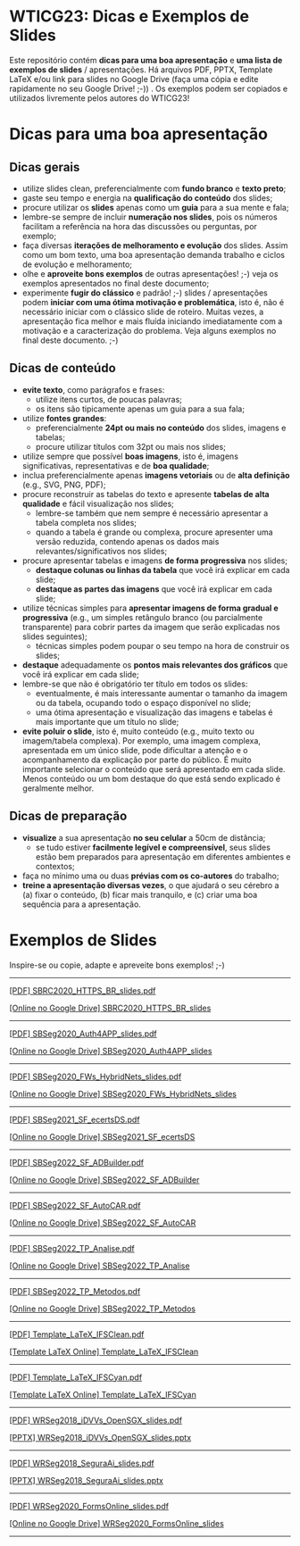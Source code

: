 # WTICG23: Dicas e Exemplos de Slides

Este repositório contém **dicas para uma boa apresentação** e **uma lista de exemplos de slides** / apresentações. Há arquivos PDF, PPTX, Template LaTeX e/ou link para slides no Google Drive (faça uma cópia e edite rapidamente no seu Google Drive! ;-))
. Os exemplos podem ser copiados e utilizados livremente pelos autores do WTICG23!

# Dicas para uma **boa apresentação**

## Dicas gerais 

- utilize slides clean, preferencialmente com **fundo branco** e **texto preto**;
- gaste seu tempo e energia na **qualificação do conteúdo** dos slides;
- procure utilizar os **slides** apenas como um **guia** para a sua mente e fala;
- lembre-se sempre de incluir **numeração nos slides**, pois os números facilitam a referência na hora das discussões ou perguntas, por exemplo;
- faça diversas **iterações de melhoramento e evolução** dos slides. Assim como um bom texto, uma boa apresentação demanda trabalho e ciclos de evolução e melhoramento;
- olhe e **aproveite bons exemplos** de outras apresentações! ;-) veja os exemplos apresentados no final deste documento;
- experimente **fugir do clássico** e padrão! ;-) slides / apresentações podem **iniciar com uma ótima motivação e problemática**, isto é, não é necessário iniciar com o clássico slide de roteiro. Muitas vezes, a apresentação fica melhor e mais fluída iniciando imediatamente com a motivação e a caracterização do problema. Veja alguns exemplos no final deste documento. ;-)

## Dicas de conteúdo
- **evite texto**, como parágrafos e frases:
    - utilize itens curtos, de poucas palavras;
    - os itens são tipicamente apenas um guia para a sua fala;
- utilize **fontes grandes**:
    - preferencialmente **24pt ou mais no conteúdo** dos slides, imagens e tabelas;
    - procure utilizar títulos com 32pt ou mais nos slides; 
- utilize sempre que possível **boas imagens**, isto é, imagens significativas, representativas e de **boa qualidade**;
- inclua preferencialmente apenas **imagens vetoriais** ou de **alta definição** (e.g., SVG, PNG, PDF);
- procure reconstruir as tabelas do texto e apresente **tabelas de alta qualidade** e fácil visualização nos slides;
    - lembre-se também que nem sempre é necessário apresentar a tabela completa nos slides;
    - quando a tabela é grande ou complexa, procure apresenter uma versão reduzida, contendo apenas os dados mais relevantes/significativos nos slides;
- procure apresentar tabelas e imagens **de forma progressiva** nos slides;
    - **destaque colunas ou linhas da tabela** que você irá explicar em cada slide;
    - **destaque as partes das imagens** que você irá explicar em cada slide;
- utilize técnicas simples para **apresentar imagens de forma gradual e progressiva** (e.g., um simples retângulo branco (ou parcialmente transparente) para cobrir partes da imagem que serão explicadas nos slides seguintes);
    - técnicas simples podem poupar o seu tempo na hora de construir os slides;
- **destaque** adequadamente os **pontos mais relevantes dos gráficos** que você irá explicar em cada slide;
- lembre-se que não é obrigatório ter título em todos os slides:
    - eventualmente, é mais interessante aumentar o tamanho da imagem ou da tabela, ocupando todo o espaço disponível no slide;
    - uma ótima apresentação e visualização das imagens e tabelas é mais importante que um título no slide;
- **evite poluir o slide**, isto é, muito conteúdo (e.g., muito texto ou imagem/tabela complexa). Por exemplo, uma imagem complexa, apresentada em um único slide, pode dificultar a atenção e o acompanhamento da explicação por parte do público. É muito importante selecionar o conteúdo que será apresentado em cada slide. Menos conteúdo ou um bom destaque do que está sendo explicado é geralmente melhor.

## Dicas de preparação
- **visualize** a sua apresentação **no seu celular** a 50cm de distância;
    - se tudo estiver **facilmente legível e compreensível**, seus slides estão bem preparados para apresentação em diferentes ambientes e contextos;
- faça no mínimo uma ou duas **prévias com os co-autores** do trabalho;
- **treine a apresentação diversas vezes**, o que ajudará o seu cérebro a (a) fixar o conteúdo, (b) ficar mais tranquilo, e (c) criar uma boa sequência para a apresentação.

# Exemplos de Slides 

Inspire-se ou copie, adapte e apreveite bons exemplos! ;-)


-----------------------------------------------------------------------

[[PDF] SBRC2020_HTTPS_BR_slides.pdf](https://github.com/WTICG23/slides/blob/main/arquivos/SBRC2020_HTTPS_BR_slides.pdf)

[[Online no Google Drive] SBRC2020_HTTPS_BR_slides](https://docs.google.com/presentation/d/1QsYGWj9HR1miHT3XRNZ_pjNl_Q1257fx0LaQ-Dyk0Bk/edit?usp=sharing)<br>

-----------------------------------------------------------------------

[[PDF] SBSeg2020_Auth4APP_slides.pdf](https://github.com/WTICG23/slides/blob/main/arquivos/SBSeg2020_Auth4APP_slides.pdf)

[[Online no Google Drive] SBSeg2020_Auth4APP_slides](https://drive.google.com/file/d/1d32Jal4zjLmJglst2znS0rTuBufR_nJt/view?usp=sharing)<br>

-----------------------------------------------------------------------

[[PDF] SBSeg2020_FWs_HybridNets_slides.pdf](https://github.com/WTICG23/slides/blob/main/arquivos/SBSeg2020_FWs_HybridNets_slides.pdf)

[[Online no Google Drive] SBSeg2020_FWs_HybridNets_slides](https://docs.google.com/presentation/d/1qXmlus5LtvkL48yM10gfp5nBcI1UKTLtNU0g5CRs6vk/edit?usp=sharing)<br>

-----------------------------------------------------------------------

[[PDF] SBSeg2021_SF_ecertsDS.pdf](https://github.com/WTICG23/slides/blob/main/arquivos/SBSeg2021_SF_ecertsDS.pdf)

[[Online no Google Drive] SBSeg2021_SF_ecertsDS](https://docs.google.com/presentation/d/1EYEdM7CZavGVWTYAS0TV5I4wTcNlMpRftsVZHQWgtNs/edit?usp=sharing)<br>

-----------------------------------------------------------------------

[[PDF] SBSeg2022_SF_ADBuilder.pdf](https://github.com/WTICG23/slides/blob/main/arquivos/SBSeg2022_SF_ADBuilder.pdf)

[[Online no Google Drive] SBSeg2022_SF_ADBuilder](https://docs.google.com/presentation/d/1zDwdvganX90b1WLKP2Ha3-PdlluiqGFsSnjhFwd7Vr4/edit?usp=sharing)<br>

-----------------------------------------------------------------------

[[PDF] SBSeg2022_SF_AutoCAR.pdf](https://github.com/WTICG23/slides/blob/main/arquivos/SBSeg2022_SF_AutoCAR.pdf)

[[Online no Google Drive] SBSeg2022_SF_AutoCAR](https://docs.google.com/presentation/d/19Q9aBPOXM51QGbrqX79atsTtMR_5IVL6ieqcILV4qYI/edit?usp=sharing)<br>

-----------------------------------------------------------------------

[[PDF] SBSeg2022_TP_Analise.pdf](https://github.com/WTICG23/slides/blob/main/arquivos/SBSeg2022_TP_Analise.pdf)

[[Online no Google Drive] SBSeg2022_TP_Analise](https://docs.google.com/presentation/d/1A03ZglUNrEnUkuMtAV8GdFkuLvN888b6kYubeH1nqBk/edit?usp=sharing)<br>

-----------------------------------------------------------------------

[[PDF] SBSeg2022_TP_Metodos.pdf](https://github.com/WTICG23/slides/blob/main/arquivos/SBSeg2022_TP_Metodos.pdf)

[[Online no Google Drive] SBSeg2022_TP_Metodos](https://docs.google.com/presentation/d/1pKAk12QZ1jjD8JzGmiyjJ4oXFR4K4wBQgt8YzV6107Y/edit?usp=sharing)<br>

-----------------------------------------------------------------------

[[PDF] Template_LaTeX_IFSClean.pdf](https://github.com/WTICG23/slides/blob/main/arquivos/Template_LaTeX_IFSClean.pdf)

[[Template LaTeX Online] Template_LaTeX_IFSClean](https://github.com/emersonmello/modelos-latex/tree/master/apresentacao/ifsclean)<br>

-----------------------------------------------------------------------

[[PDF] Template_LaTeX_IFSCyan.pdf](https://github.com/WTICG23/slides/blob/main/arquivos/Template_LaTeX_IFSCyan.pdf)

[[Template LaTeX Online] Template_LaTeX_IFSCyan](https://github.com/emersonmello/modelos-latex/tree/master/apresentacao/ifscyan)<br>

-----------------------------------------------------------------------

[[PDF] WRSeg2018_iDVVs_OpenSGX_slides.pdf](https://github.com/WTICG23/slides/blob/main/arquivos/WRSeg2018_iDVVs_OpenSGX_slides.pdf)

[[PPTX] WRSeg2018_iDVVs_OpenSGX_slides.pptx](https://github.com/WTICG23/slides/blob/main/arquivos/WRSeg2018_iDVVs_OpenSGX_slides.pptx)

-----------------------------------------------------------------------

[[PDF] WRSeg2018_SeguraAi_slides.pdf](https://github.com/WTICG23/slides/blob/main/arquivos/WRSeg2018_SeguraAi_slides.pdf)

[[PPTX] WRSeg2018_SeguraAi_slides.pptx](https://github.com/WTICG23/slides/blob/main/arquivos/WRSeg2018_SeguraAi_slides.pptx)

-----------------------------------------------------------------------

[[PDF] WRSeg2020_FormsOnline_slides.pdf](https://github.com/WTICG23/slides/blob/main/arquivos/WRSeg2020_FormsOnline_slides.pdf)

[[Online no Google Drive] WRSeg2020_FormsOnline_slides](https://docs.google.com/presentation/d/1vbsQhfqhoV0Wxrv-GUbzCRb5S3C0GffBuLgi9DI7-WQ/edit?usp=sharing)<br>

-----------------------------------------------------------------------

